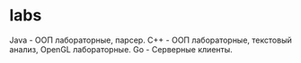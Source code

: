 # labs
Java - ООП лабораторные, парсер.
C++ - ООП лабораторные, текстовый анализ, OpenGL лабораторные.
Go - Серверные клиенты.